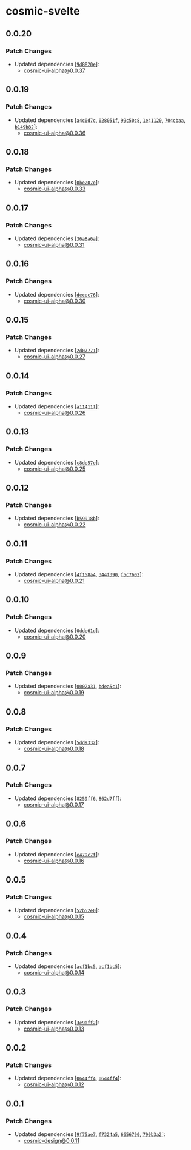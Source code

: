 # cosmic-svelte

## 0.0.20

### Patch Changes

-   Updated dependencies [[`9d8820e`](https://github.com/searchfe/cosmic-design/commit/9d8820e796a264225ca8e57b7479bfc0e94cfda7)]:
    -   cosmic-ui-alpha@0.0.37

## 0.0.19

### Patch Changes

-   Updated dependencies [[`a4c0d7c`](https://github.com/searchfe/cosmic-design/commit/a4c0d7c8bc92d371fb128a3c66364f11ebaccf63), [`028051f`](https://github.com/searchfe/cosmic-design/commit/028051f612ef577ff9bd634ef5431ae40eae5ace), [`99c50c8`](https://github.com/searchfe/cosmic-design/commit/99c50c8c7b045319ab1c60336c4b6b451faca858), [`1e41120`](https://github.com/searchfe/cosmic-design/commit/1e411203b4586aeb86eb7c7bbbcb222671a63e37), [`704cbaa`](https://github.com/searchfe/cosmic-design/commit/704cbaa4afec63d9519bd3f010baf0fdf02470ba), [`b149b82`](https://github.com/searchfe/cosmic-design/commit/b149b8223375f0d6e83df6873799873ec1ae3f23)]:
    -   cosmic-ui-alpha@0.0.36

## 0.0.18

### Patch Changes

-   Updated dependencies [[`0be207e`](https://github.com/searchfe/cosmic-design/commit/0be207e9e43dfa718fa7dc21b7c124c6709a3250)]:
    -   cosmic-ui-alpha@0.0.33

## 0.0.17

### Patch Changes

-   Updated dependencies [[`36a8a6a`](https://github.com/searchfe/cosmic-design/commit/36a8a6a47f211560c50bf72225599a0945395af6)]:
    -   cosmic-ui-alpha@0.0.31

## 0.0.16

### Patch Changes

-   Updated dependencies [[`decec76`](https://github.com/searchfe/cosmic-design/commit/decec7635a81ce74116b8596f9f4360080c98f51)]:
    -   cosmic-ui-alpha@0.0.30

## 0.0.15

### Patch Changes

-   Updated dependencies [[`2d07771`](https://github.com/searchfe/cosmic-design/commit/2d07771ba9ce160a5624603449060aea21f4d4b2)]:
    -   cosmic-ui-alpha@0.0.27

## 0.0.14

### Patch Changes

-   Updated dependencies [[`a11411f`](https://github.com/searchfe/cosmic-design/commit/a11411f24edcc72fea03dd846d8a88ac6087c9ad)]:
    -   cosmic-ui-alpha@0.0.26

## 0.0.13

### Patch Changes

-   Updated dependencies [[`c8de57e`](https://github.com/searchfe/cosmic-design/commit/c8de57e169a3c2f504b5c5c4896650f5dd80aa29)]:
    -   cosmic-ui-alpha@0.0.25

## 0.0.12

### Patch Changes

-   Updated dependencies [[`b59918b`](https://github.com/searchfe/cosmic-design/commit/b59918b4ecfd7333fff1da141490b5d3defea578)]:
    -   cosmic-ui-alpha@0.0.22

## 0.0.11

### Patch Changes

-   Updated dependencies [[`4f158a4`](https://github.com/searchfe/cosmic-design/commit/4f158a4b396e836de8cb09ccc3615ccb64571d3b), [`344f390`](https://github.com/searchfe/cosmic-design/commit/344f3900bc66dd1041b5129b655f5de428ac9308), [`f5c7602`](https://github.com/searchfe/cosmic-design/commit/f5c7602b485d10661dc68d77c925b13830d0cae4)]:
    -   cosmic-ui-alpha@0.0.21

## 0.0.10

### Patch Changes

-   Updated dependencies [[`0dde61d`](https://github.com/searchfe/cosmic-design/commit/0dde61d25cd5aa38328e4c1c8f720d0981ba5215)]:
    -   cosmic-ui-alpha@0.0.20

## 0.0.9

### Patch Changes

-   Updated dependencies [[`0002a31`](https://github.com/searchfe/cosmic-design/commit/0002a311902e7f1f1c3a6c9644c87888c5dbe36f), [`bdea5c1`](https://github.com/searchfe/cosmic-design/commit/bdea5c1b5294db503516f6b451b780770dd3d15f)]:
    -   cosmic-ui-alpha@0.0.19

## 0.0.8

### Patch Changes

-   Updated dependencies [[`5dd9332`](https://github.com/searchfe/cosmic-design/commit/5dd93322e6c67b3ff361b97630522bf51d60fa08)]:
    -   cosmic-ui-alpha@0.0.18

## 0.0.7

### Patch Changes

-   Updated dependencies [[`8259ff6`](https://github.com/searchfe/cosmic-design/commit/8259ff63cd562add2215d0fdde0f678bfab3ad3a), [`862d7ff`](https://github.com/searchfe/cosmic-design/commit/862d7ff9ee13d4e696af255cfe011e39c9172149)]:
    -   cosmic-ui-alpha@0.0.17

## 0.0.6

### Patch Changes

-   Updated dependencies [[`e479c7f`](https://github.com/searchfe/cosmic-design/commit/e479c7fda2a814dbad653dd9718006e56e85c65d)]:
    -   cosmic-ui-alpha@0.0.16

## 0.0.5

### Patch Changes

-   Updated dependencies [[`52b52e0`](https://github.com/searchfe/cosmic-design/commit/52b52e056014f269f6c002f172d9a80ee4727bb2)]:
    -   cosmic-ui-alpha@0.0.15

## 0.0.4

### Patch Changes

-   Updated dependencies [[`acf1bc5`](https://github.com/searchfe/cosmic-design/commit/acf1bc573034de7aa29d0cea3c5077a3105d4efc), [`acf1bc5`](https://github.com/searchfe/cosmic-design/commit/acf1bc573034de7aa29d0cea3c5077a3105d4efc)]:
    -   cosmic-ui-alpha@0.0.14

## 0.0.3

### Patch Changes

-   Updated dependencies [[`3e9aff2`](https://github.com/searchfe/cosmic-design/commit/3e9aff20e97e07c6b36e48461947187c3ae44b40)]:
    -   cosmic-ui-alpha@0.0.13

## 0.0.2

### Patch Changes

-   Updated dependencies [[`0644ff4`](https://github.com/searchfe/cosmic-design/commit/0644ff47be777e519a891cedeb2ae7d594aa693f), [`0644ff4`](https://github.com/searchfe/cosmic-design/commit/0644ff47be777e519a891cedeb2ae7d594aa693f)]:
    -   cosmic-ui-alpha@0.0.12

## 0.0.1

### Patch Changes

-   Updated dependencies [[`9f75ae7`](https://github.com/searchfe/cosmic-design/commit/9f75ae78bc165f2aa251098bc3e996a1e3c1e170), [`f7324a5`](https://github.com/searchfe/cosmic-design/commit/f7324a55c34c8d51b1a464bfbcda182dfc427d8e), [`6656790`](https://github.com/searchfe/cosmic-design/commit/6656790b99a160bab290c88e72cf65f90e6a8dd4), [`790b3a2`](https://github.com/searchfe/cosmic-design/commit/790b3a2aab16b8c194a816175ed92c8d546a1f9b)]:
    -   cosmic-design@0.0.11
